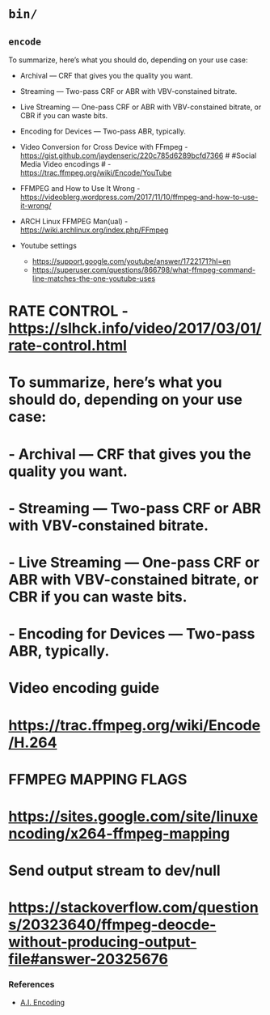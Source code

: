 # `bin/`


## `encode`


To summarize, here’s what you should do, depending on your use case:

  - Archival — CRF that gives you the quality you want.
  - Streaming — Two-pass CRF or ABR with VBV-constained bitrate.
  - Live Streaming — One-pass CRF or ABR with VBV-constained bitrate, or CBR if you can waste bits.
  - Encoding for Devices — Two-pass ABR, typically.

  - Video Conversion for Cross Device with FFmpeg - https://gist.github.com/jaydenseric/220c785d6289bcfd7366 # #Social Media Video encodings # - https://trac.ffmpeg.org/wiki/Encode/YouTube
  - FFMPEG and How to Use It Wrong - https://videoblerg.wordpress.com/2017/11/10/ffmpeg-and-how-to-use-it-wrong/
  - ARCH Linux FFMPEG Man(ual) - https://wiki.archlinux.org/index.php/FFmpeg

  - Youtube settings
    - https://support.google.com/youtube/answer/1722171?hl=en
    - https://superuser.com/questions/866798/what-ffmpeg-command-line-matches-the-one-youtube-uses

# RATE CONTROL - https://slhck.info/video/2017/03/01/rate-control.html
# To summarize, here’s what you should do, depending on your use case:

# - Archival — CRF that gives you the quality you want.
# - Streaming — Two-pass CRF or ABR with VBV-constained bitrate.
# - Live Streaming — One-pass CRF or ABR with VBV-constained bitrate, or CBR if you can waste bits.
# - Encoding for Devices — Two-pass ABR, typically.

# Video encoding guide
# https://trac.ffmpeg.org/wiki/Encode/H.264

# FFMPEG MAPPING FLAGS
# https://sites.google.com/site/linuxencoding/x264-ffmpeg-mapping

# Send output stream to dev/null
# https://stackoverflow.com/questions/20323640/ffmpeg-deocde-without-producing-output-file#answer-20325676

### References

  - [A.I. Encoding](https://bitmovin.com/chunk-based-3-pass-video-encoding-uses-machine-learning-deliver-unrivalled-quality/)

